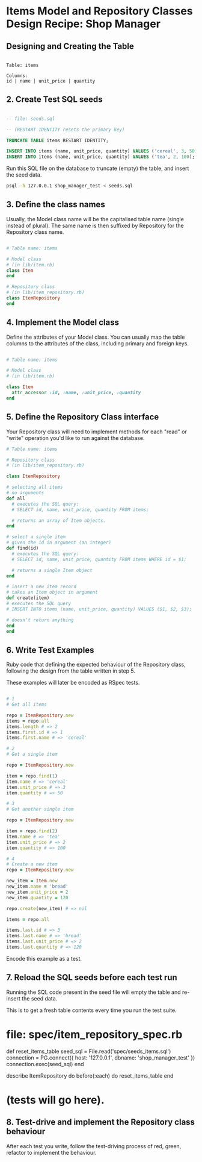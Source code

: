 # Items Model and Repository Classes Design Recipe: Shop Manager

## Designing and Creating the Table

```

Table: items

Columns:
id | name | unit_price | quantity
```

## 2. Create Test SQL seeds

```sql

-- file: seeds.sql

-- (RESTART IDENTITY resets the primary key)

TRUNCATE TABLE items RESTART IDENTITY;

INSERT INTO items (name, unit_price, quantity) VALUES ('cereal', 3, 50);
INSERT INTO items (name, unit_price, quantity) VALUES ('tea', 2, 100);

```

Run this SQL file on the database to truncate (empty) the table, and insert the seed data.

```bash
psql -h 127.0.0.1 shop_manager_test < seeds.sql
```

## 3. Define the class names

Usually, the Model class name will be the capitalised table name (single instead of plural). The same name is then suffixed by Repository for the Repository class name.

```ruby

# Table name: items

# Model class
# (in lib/item.rb)
class Item
end

# Repository class
# (in lib/item_repository.rb)
class ItemRepository
end
```

## 4. Implement the Model class

Define the attributes of your Model class. You can usually map the table columns to the attributes of the class, including primary and foreign keys.

```ruby

# Table name: items

# Model class
# (in lib/item.rb)

class Item
  attr_accessor :id, :name, :unit_price, :quantity
end

```
## 5. Define the Repository Class interface

Your Repository class will need to implement methods for each "read" or "write" operation you'd like to run against the database.

  ```ruby
# Table name: items

# Repository class
# (in lib/item_repository.rb)

class ItemRepository

  # selecting all items
  # no arguments
  def all
    # executes the SQL query:
    # SELECT id, name, unit_price, quantity FROM items;

    # returns an array of Item objects.
  end
  
  # select a single item
  # given the id in argument (an integer)
  def find(id)
    # executes the SQL query:
    # SELECT id, name, unit_price, quantity FROM items WHERE id = $1;

    # returns a single Item object
  end

  # insert a new item record
  # takes an Item object in argument
  def create(item)
  # executes the SQL query
  # INSERT INTO items (name, unit_price, quantity) VALUES ($1, $2, $3);

  # doesn't return anything
  end
end

```

## 6. Write Test Examples

Ruby code that defining the expected behaviour of the Repository class, following the design from the table written in step 5.

These examples will later be encoded as RSpec tests.

```ruby

# 1
# Get all items

repo = ItemRepository.new
items = repo.all
items.length # => 2
items.first.id # => 1
items.first.name # => 'cereal'

# 2
# Get a single item

repo = ItemRepository.new

item = repo.find(1)
item.name # => 'cereal'
item.unit_price # => 3
item.quantity # => 50

# 3
# Get another single item

repo = ItemRepository.new

item = repo.find(2)
item.name # => 'tea'
item.unit_price # => 2
item.quantity # => 100

# 4
# Create a new item
repo = ItemRepository.new

new_item = Item.new
new_item.name = 'bread'
new_item.unit_price = 2
new_item.quantity = 120

repo.create(new_item) # => nil

items = repo.all

items.last.id # => 3
items.last.name # => 'bread'
items.last.unit_price # => 2
items.last.quantity # => 120


```

Encode this example as a test.

## 7. Reload the SQL seeds before each test run

Running the SQL code present in the seed file will empty the table and re-insert the seed data.

This is to get a fresh table contents every time you run the test suite.

# file: spec/item_repository_spec.rb

def reset_items_table
  seed_sql = File.read('spec/seeds_items.sql')
  connection = PG.connect({ host: '127.0.0.1', dbname: 'shop_manager_test' })
  connection.exec(seed_sql)
end

describe ItemRepository do
  before(:each) do 
    reset_items_table
  end

 # (tests will go here).

## 8. Test-drive and implement the Repository class behaviour

After each test you write, follow the test-driving process of red, green, refactor to implement the behaviour.